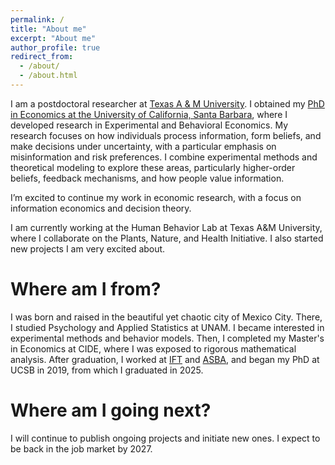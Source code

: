 ```yaml
---
permalink: /
title: "About me"
excerpt: "About me"
author_profile: true
redirect_from: 
  - /about/
  - /about.html
---
```


I am a postdoctoral researcher at [Texas A & M University](https://agrilifepeople.tamu.edu/people/view/38860). 
I obtained my [PhD in Economics at the University of California, Santa Barbara](https://econ.ucsb.edu/people/students/dario-trujano-ochoa), where I developed research in Experimental and Behavioral Economics. 
My research focuses on how individuals process information, form beliefs, and make decisions under uncertainty, with a particular emphasis on misinformation and risk preferences. 
I combine experimental methods and theoretical modeling to explore these areas, particularly higher-order beliefs, feedback mechanisms, and how people value information.

I’m excited to continue my work in economic research, with a focus on information economics and decision theory.
<!--- My [Job Market Paper](https://dariotrujanoochoa.github.io/portfolio/2024-10-30-feedbackMisinfo-2/) explored the effect of feedback on the demand for verification in the context of misinformation. The results aim to inform the design of more effective interventions to combat misinformation. -->

I am currently working at the Human Behavior Lab at Texas A&M University, where I collaborate on the Plants, Nature, and Health Initiative. I also started new projects I am very excited about.  

Where am I from?
======

I was born and raised in the beautiful yet chaotic city of Mexico City. There, I studied Psychology and Applied Statistics at UNAM. 
I became interested in experimental methods and behavior models. Then, I completed my Master's in Economics at CIDE, where I was exposed to rigorous mathematical analysis. 
After graduation, I worked at [IFT](https://www.ift.org.mx/) and [ASBA](https://asbasupervision.org/), and began my PhD at UCSB in 2019, from which I graduated in 2025. 


Where am I going next?
======

I will continue to publish ongoing projects and initiate new ones. I expect to be back in the job market by 2027.



